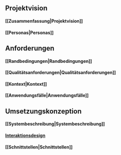 ## Projektvision
   ####  <p> [[Zusammenfassung|Projektvision]] 
   ####  <p> [[Personas|Personas]]
## Anforderungen
   #### <p> [[Randbedingungen|Randbedingungen]]
   #### <p> [[Qualitätsanforderungen|Qualitätsanforderungen]]
   #### <p> [[Kontext|Kontext]]
   #### <p> [[Anwendungsfälle|Anwendungsfälle]]
## Umsetzungskonzeption
   #### <p> [[Systembeschreibung|Systembeschreibung]]
   #### <p> [Interaktionsdesign](https://docdro.id/UV9sJBG)
   #### <p> [[Schnittstellen|Schnittstellen]]